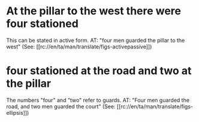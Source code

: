 # At the pillar to the west there were four stationed

This can be stated in active form. AT: "four men guarded the pillar to the west" (See: [[rc://en/ta/man/translate/figs-activepassive]])

# four stationed at the road and two at the pillar

The numbers "four" and "two" refer to guards. AT: "Four men guarded the road, and two men guarded the court" (See: [[rc://en/ta/man/translate/figs-ellipsis]])

